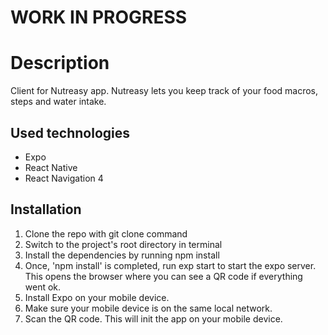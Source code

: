 # WORK IN PROGRESS

# Description

Client for Nutreasy app. Nutreasy lets you keep track of your food macros, steps and water intake.

## Used technologies

- Expo
- React Native
- React Navigation 4

## Installation

1. Clone the repo with git clone command
2. Switch to the project's root directory in terminal
3. Install the dependencies by running npm install
4. Once, 'npm install' is completed, run exp start to start the expo server. This opens the browser where you can see a QR code if everything went ok.
5. Install Expo on your mobile device.
6. Make sure your mobile device is on the same local network.
7. Scan the QR code. This will init the app on your mobile device.
